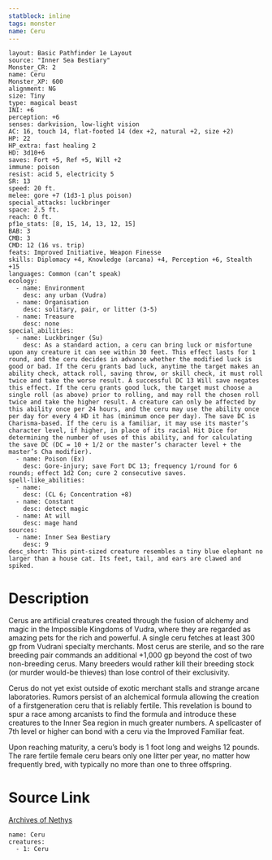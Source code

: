```yaml
---
statblock: inline
tags: monster
name: Ceru
---
```

```statblock
layout: Basic Pathfinder 1e Layout
source: "Inner Sea Bestiary"
Monster_CR: 2
name: Ceru
Monster_XP: 600
alignment: NG
size: Tiny
type: magical beast
INI: +6
perception: +6
senses: darkvision, low-light vision
AC: 16, touch 14, flat-footed 14 (dex +2, natural +2, size +2)
HP: 22
HP_extra: fast healing 2
HD: 3d10+6
saves: Fort +5, Ref +5, Will +2
immune: poison
resist: acid 5, electricity 5
SR: 13
speed: 20 ft.
melee: gore +7 (1d3-1 plus poison)
special_attacks: luckbringer
space: 2.5 ft.
reach: 0 ft.
pf1e_stats: [8, 15, 14, 13, 12, 15]
BAB: 3
CMB: 3
CMD: 12 (16 vs. trip)
feats: Improved Initiative, Weapon Finesse
skills: Diplomacy +4, Knowledge (arcana) +4, Perception +6, Stealth +15
languages: Common (can’t speak)
ecology:
  - name: Environment
    desc: any urban (Vudra)
  - name: Organisation
    desc: solitary, pair, or litter (3-5)
  - name: Treasure
    desc: none
special_abilities:
  - name: Luckbringer (Su)
    desc: As a standard action, a ceru can bring luck or misfortune upon any creature it can see within 30 feet. This effect lasts for 1 round, and the ceru decides in advance whether the modified luck is good or bad. If the ceru grants bad luck, anytime the target makes an ability check, attack roll, saving throw, or skill check, it must roll twice and take the worse result. A successful DC 13 Will save negates this effect. If the ceru grants good luck, the target must choose a single roll (as above) prior to rolling, and may roll the chosen roll twice and take the higher result. A creature can only be affected by this ability once per 24 hours, and the ceru may use the ability once per day for every 4 HD it has (minimum once per day). The save DC is Charisma-based. If the ceru is a familiar, it may use its master’s character level, if higher, in place of its racial Hit Dice for determining the number of uses of this ability, and for calculating the save DC (DC = 10 + 1/2 or the master’s character level + the master’s Cha modifier).
  - name: Poison (Ex)
    desc: Gore-injury; save Fort DC 13; frequency 1/round for 6 rounds; effect 1d2 Con; cure 2 consecutive saves.
spell-like_abilities:
  - name:
    desc: (CL 6; Concentration +8)
  - name: Constant
    desc: detect magic
  - name: At will
    desc: mage hand
sources:
  - name: Inner Sea Bestiary
    desc: 9
desc_short: This pint-sized creature resembles a tiny blue elephant no larger than a house cat. Its feet, tail, and ears are clawed and spiked.
```
# Description
Cerus are artificial creatures created through the fusion of alchemy and magic in the Impossible Kingdoms of Vudra, where they are regarded as amazing pets for the rich and powerful. A single ceru fetches at least 300 gp from Vudrani specialty merchants. Most cerus are sterile, and so the rare breeding pair commands an additional +1,000 gp beyond the cost of two non-breeding cerus. Many breeders would rather kill their breeding stock (or murder would-be thieves) than lose control of their exclusivity.

Cerus do not yet exist outside of exotic merchant stalls and strange arcane laboratories. Rumors persist of an alchemical formula allowing the creation of a firstgeneration ceru that is reliably fertile. This revelation is bound to spur a race among arcanists to find the formula and introduce these creatures to the Inner Sea region in much greater numbers. A spellcaster of 7th level or higher can bond with a ceru via the Improved Familiar feat.

Upon reaching maturity, a ceru’s body is 1 foot long and weighs 12 pounds. The rare fertile female ceru bears only one litter per year, no matter how frequently bred, with typically no more than one to three offspring.
# Source Link
[Archives of Nethys](https://aonprd.com/MonsterDisplay.aspx?ItemName=Ceru)
```encounter-table
name: Ceru
creatures:
  - 1: Ceru
```
